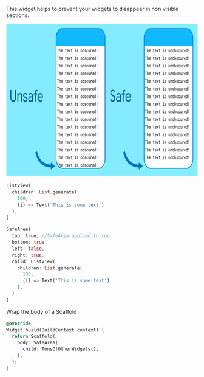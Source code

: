 This widget helps to prevent your widgets to disappear in non visible sections.

<img src="/images/01_SafeArea.png" alt="With and without SafeArea" height="400"/>

```dart
ListView(
  children: List.generate(
    100,
    (i) => Text('This is some text')
  ),
)
```


```dart
SafeArea(
  top: true, //SafeArea applied to top
  bottom: true,
  left: false,
  right: true,
  child: ListView(
    children: List.generate(
      100,
      (i) => Text('This is some text'),
    ),
  )
)
```

Wrap the body of a Scaffold

```dart
@override
Widget build(BuildContext context) {
  return Scaffold(
    body: SafeArea(
      child: TonsOfOtherWidgets(),
    ),
  );
}
```
